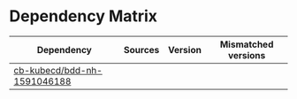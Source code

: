 # Dependency Matrix

Dependency | Sources | Version | Mismatched versions
---------- | ------- | ------- | -------------------
[cb-kubecd/bdd-nh-1591046188](https://github.com/cb-kubecd/bdd-nh-1591046188.git) |  | []() | 
